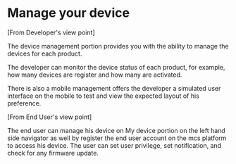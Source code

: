 # Manage your device



[From Developer's view point]

The device management portion provides you with the ability to manage the devices for each product.

The developer can monitor the device status of each product, for example, how many devices are register and how many are activated.

There is also a mobile management offers the developer a simulated user interface on the mobile to test and view the expected layout of his preference.



[From End User's view point]

The end user can manage his device on My device portion on the left hand side navigator as well by register the end user account on the mcs platform to access his device. The user can set user privilege, set notification, and check for any firmware update.
